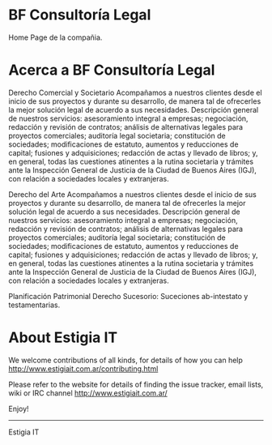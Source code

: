 BF Consultor&iacute;a Legal 
=============================

Home Page de la compañia.


Acerca a BF Consultoría Legal
=============================================================================== 

Derecho Comercial y Societario
Acompañamos a nuestros clientes desde el inicio de sus proyectos y durante su desarrollo, de manera tal de ofrecerles la mejor solución legal de acuerdo a sus necesidades. Descripción general de nuestros servicios: asesoramiento integral a empresas; negociación, redacción y revisión de contratos; análisis de alternativas legales para proyectos comerciales; auditoría legal societaria; constitución de sociedades; modificaciones de estatuto, aumentos y reducciones de capital; fusiones y adquisiciones; redacción de actas y llevado de libros; y, en general, todas las cuestiones atinentes a la rutina societaria y trámites ante la Inspección General de Justicia de la Ciudad de Buenos Aires (IGJ), con relación a sociedades locales y extranjeras.

Derecho del Arte
Acompañamos a nuestros clientes desde el inicio de sus proyectos y durante su desarrollo, de manera tal de ofrecerles la mejor solución legal de acuerdo a sus necesidades. Descripción general de nuestros servicios: asesoramiento integral a empresas; negociación, redacción y revisión de contratos; análisis de alternativas legales para proyectos comerciales; auditoría legal societaria; constitución de sociedades; modificaciones de estatuto, aumentos y reducciones de capital; fusiones y adquisiciones; redacción de actas y llevado de libros; y, en general, todas las cuestiones atinentes a la rutina societaria y trámites ante la Inspección General de Justicia de la Ciudad de Buenos Aires (IGJ), con relación a sociedades locales y extranjeras.

Planificación Patrimonial Derecho Sucesorio: Suceciones ab-intestato y testamentarias.



About Estigia IT
=============================================================================== 

We welcome contributions of all kinds, for details of how you can help
  http://www.estigiait.com.ar/contributing.html

Please refer to the website for details of finding the issue tracker, 
email lists, wiki or IRC channel
  http://www.estigiait.com.ar/

Enjoy!

-----------------
Estigia IT